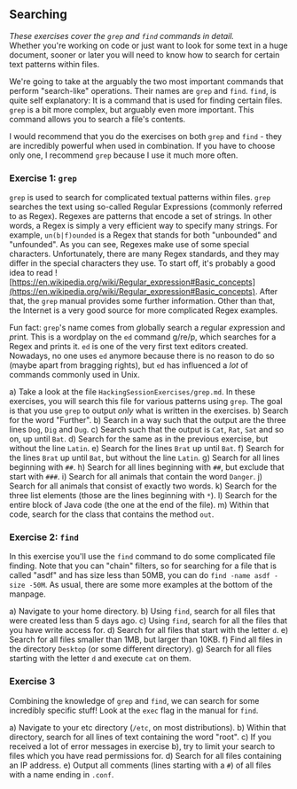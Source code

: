 ## Searching

*These exercises cover the `grep` and `find` commands in detail.*  
Whether you're working on code or just want to look for some text in a huge document, sooner or later you will need to know how to search for certain text patterns within files.

We're going to take at the arguably the two most important commands that perform "search-like" operations. Their names are `grep` and `find`. `find`, is quite self explanatory: It is a command that is used for finding certain files. `grep` is a bit more complex, but arguably even more important. This command allows you to search a file's contents.

I would recommend that you do the exercises on both `grep` and `find` - they are incredibly powerful when used in combination. If you have to choose only one, I recommend `grep` because I use it much more often.


### Exercise 1: `grep`

`grep` is used to search for complicated textual patterns within files. `grep` searches the text using so-called Regular Expressions (commonly referred to as Regex). Regexes are patterns that encode a set of strings. In other words, a Regex is simply a very efficient way to specify many strings. For example, `un(b|f)ounded` is a Regex that stands for both "unbounded" and "unfounded". As you can see, Regexes make use of some special characters. Unfortunately, there are many Regex standards, and they may differ in the special characters they use. To start off, it's probably a good idea to read ![https://en.wikipedia.org/wiki/Regular_expression#Basic_concepts](https://en.wikipedia.org/wiki/Regular_expression#Basic_concepts). After that, the `grep` manual provides some further information. Other than that, the Internet is a very good source for more complicated Regex examples.

Fun fact: `grep`'s name comes from *g*lobally search a *r*egular *e*xpression and *p*rint. This is a wordplay on the `ed` command g/re/p, which searches for a Regex and prints it. `ed` is one of the very first text editors created. Nowadays, no one uses `ed` anymore because there is no reason to do so (maybe apart from bragging rights), but `ed` has influenced a *lot* of commands commonly used in Unix.

a) Take a look at the file `HackingSessionExercises/grep.md`. In these exercises, you will search this file for various patterns using `grep`. The goal is that you use `grep` to output *only* what is written in the exercises.
b) Search for the word "Further".
b) Search in a way such that the output are the three lines `Dog`, `Dig` and `Dug`.
c) Search such that the output is `Cat`, `Rat`, `Sat` and so on, up until `Bat`.
d) Search for the same as in the previous exercise, but without the line `Latin`.
e) Search for the lines `Brat` up until `Bat`.
f) Search for the lines `Brat` up until `Bat`, but without the line `Latin`.
g) Search for all lines beginning with `##`.
h) Search for all lines beginning with `##`, but exclude that start with `###`.
i) Search for all animals that contain the word `Danger`.
j) Search for all animals that consist of exactly two words.
k) Search for the three list elements (those are the lines beginning with `*`).
l) Search for the entire block of Java code (the one at the end of the file).
m) Within that code, search for the class that contains the method `out`.

### Exercise 2: `find`

In this exercise you'll use the `find` command to do some complicated file finding. Note that you can "chain" filters, so for searching for a file that is called "asdf" and has size less than 50MB, you can do `find -name asdf -size -50M`. As usual, there are some more examples at the bottom of the manpage.

a) Navigate to your home directory.
b) Using `find`, search for all files that were created less than 5 days ago.
c) Using `find`, search for all the files that you have write access for.
d) Search for all files that start with the letter `d`.
e) Search for all files smaller than 1MB, but larger than 10KB.
f) Find all files in the directory `Desktop` (or some different directory).
g) Search for all files starting with the letter `d` and execute `cat` on them.


### Exercise 3

Combining the knowledge of `grep` and `find`, we can search for some incredibly specific stuff! 
Look at the `exec` flag in the manual for `find`.

a) Navigate to your etc directory (`/etc`, on most distributions).
b) Within that directory, search for all lines of text containing the word "root".
c) If you received a lot of error messages in exercise b), try to limit your search to files which you have read permissions for.
d) Search for all files containing an IP address.
e) Output all comments (lines starting with a `#`) of all files with a name ending in `.conf`.
